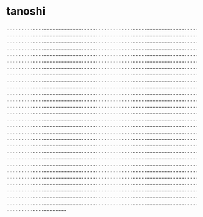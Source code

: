 # tanoshi

.......................................................................................................................................................................................................................................................................................................................................................................................................................................................................................................................................................................................................................................................................................................................................................................................................................................................................................................................................................................................................................................................................................................................................................................................................................................................................................................................................................................................................................................................................................................................................................................................................................................................................................................................................................................................................................................................................................................................................................................................................................................................................................................................................................................................................................................................................................................................................................................................................................................................................................................................................................................................................................................................................................................................................................................................................................................................................................................................................................................................................................................................................................................................................................................................................................................................................................................................................................................................................................................................................................................................................................................................................................................................